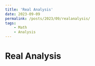 ```yaml
---
title: 'Real Analysis'
date: 2023-09-09
permalink: /posts/2023/09/realanalysis/
tags:
    - Math
    - Analysis
---
```


# Real Analysis